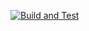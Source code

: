 [![Build and Test](https://github.com/MurtadaAhmed/Student-Registry-App-exercise/actions/workflows/pipeline.yml/badge.svg)](https://github.com/MurtadaAhmed/Student-Registry-App-exercise/actions/workflows/pipeline.yml)
